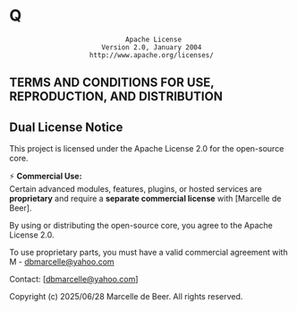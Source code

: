 # Q
                                 Apache License
                           Version 2.0, January 2004
                        http://www.apache.org/licenses/

TERMS AND CONDITIONS FOR USE, REPRODUCTION, AND DISTRIBUTION
---

## Dual License Notice

This project is licensed under the Apache License 2.0 for the open-source core.

⚡️ **Commercial Use:**  
Certain advanced modules, features, plugins, or hosted services are **proprietary** and require a **separate commercial license** with [Marcelle de Beer].

By using or distributing the open-source core, you agree to the Apache License 2.0.

To use proprietary parts, you must have a valid commercial agreement with M - dbmarcelle@yahoo.com 

Contact: [dbmarcelle@yahoo.com]

Copyright (c) 2025/06/28
Marcelle de Beer. All rights reserved.
